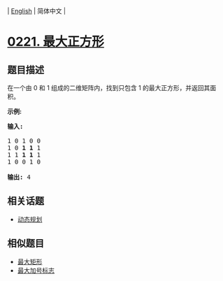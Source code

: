 
| [English](README_EN.md) | 简体中文 |
# [0221. 最大正方形](https://leetcode-cn.com/problems/maximal-square/)
## 题目描述
<p>在一个由 0 和 1 组成的二维矩阵内，找到只包含 1 的最大正方形，并返回其面积。</p>

<p><strong>示例:</strong></p>

<pre><strong>输入: 
</strong>
1 0 1 0 0
1 0 <strong>1 1</strong> 1
1 1 <strong>1 1 </strong>1
1 0 0 1 0

<strong>输出: </strong>4</pre>

## 相关话题
- [动态规划](https://leetcode-cn.com/tag/dynamic-programming)
## 相似题目
- [最大矩形](../maximal-rectangle/README.md)
- [最大加号标志](../largest-plus-sign/README.md)
